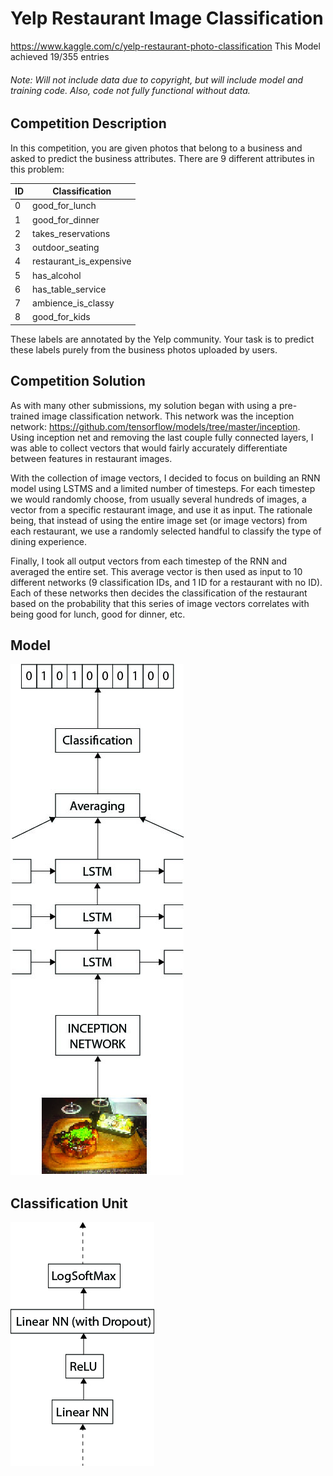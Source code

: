 # Yelp Restaurant Image Classification
https://www.kaggle.com/c/yelp-restaurant-photo-classification
This Model achieved 19/355 entries
###### Note: Will not include data due to copyright, but will include model and training code. Also, code not fully functional without data.

Competition Description
-----------------------
In this competition, you are given photos that belong to a business and asked to predict the business attributes. There are 9 different attributes in this problem:

ID | Classification
--- | ---
0 | good_for_lunch
1 | good_for_dinner
2 | takes_reservations
3 | outdoor_seating
4 | restaurant_is_expensive
5 | has_alcohol
6 | has_table_service
7 | ambience_is_classy
8 | good_for_kids

These labels are annotated by the Yelp community. Your task is to predict these labels purely from the business photos uploaded by users. 

Competition Solution
-----------------------
As with many other submissions, my solution began with using a pre-trained image classification network. 
This network was the inception network: https://github.com/tensorflow/models/tree/master/inception. 
Using inception net and removing the last couple fully connected layers, I was able to collect vectors that 
would fairly accurately differentiate between features in restaurant images.

With the collection of image vectors, I decided to focus on building an RNN model using LSTMS and a limited number of
timesteps. For each timestep we would randomly choose, from usually several hundreds of images, a vector from a specific 
restaurant image, and use it as input. The rationale being, that instead of using the entire image set (or image vectors) from each restaurant, we use
a randomly selected handful to classify the type of dining experience.

Finally, I took all output vectors from each timestep of the RNN and averaged the entire set. This average vector is then used as input
to 10 different networks (9 classification IDs, and 1 ID for a restaurant with no ID). Each of these networks then decides the classification
of the restaurant based on the probability that this series of image vectors correlates with being good for lunch, good for dinner, etc.

Model
-----------------------
![alt text](https://github.com/jarmstrong2/Yelp-Restaurant-Image-Classification/blob/master/network.jpg)

Classification Unit
-----------------------
![alt text](https://github.com/jarmstrong2/Yelp-Restaurant-Image-Classification/blob/master/classunit.jpg)